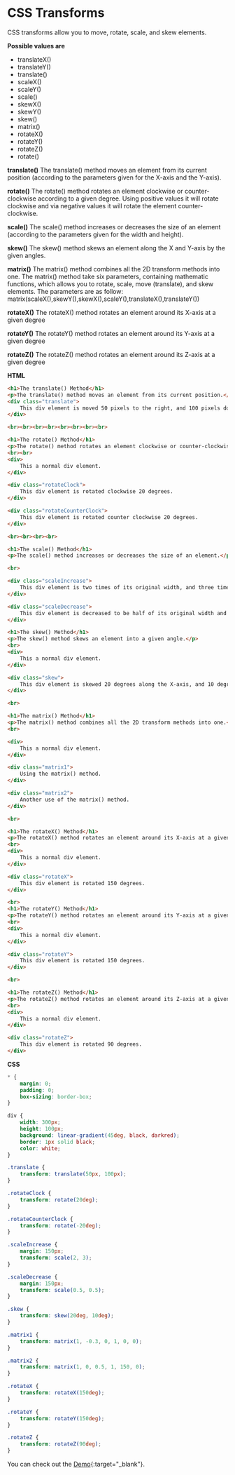 


# CSS Transforms



 CSS transforms allow you to move, rotate, scale, and skew elements.

**Possible values are**
- translateX()
- translateY()
- translate()
- scaleX()
- scaleY()
- scale()
- skewX()
- skewY()
- skew()
- matrix()
- rotateX()
- rotateY()
- rotateZ()
- rotate()

**translate()**
The translate() method moves an element from its current position (according to the parameters given for the X-axis and the Y-axis).

**rotate()**
The rotate() method rotates an element clockwise or counter-clockwise according to a given degree.
Using positive values it will rotate clockwise and via negative values it will rotate the element counter-clockwise.

**scale()**
The scale() method increases or decreases the size of an element (according to the parameters given for the width and height).

**skew()**
The skew() method skews an element along the X and Y-axis by the given angles.

**matrix()**
The matrix() method combines all the 2D transform methods into one.
The matrix() method take six parameters, containing mathematic functions, which allows you to rotate, scale, move (translate), and skew elements.
The parameters are as follow: matrix(scaleX(),skewY(),skewX(),scaleY(),translateX(),translateY())

**rotateX()**
The rotateX() method rotates an element around its X-axis at a given degree

**rotateY()**
The rotateY() method rotates an element around its Y-axis at a given degree

**rotateZ()**
The rotateZ() method rotates an element around its Z-axis at a given degree


**HTML**

```HTML
<h1>The translate() Method</h1>
<p>The translate() method moves an element from its current position.</p>
<div class="translate">
    This div element is moved 50 pixels to the right, and 100 pixels down from its current position.
</div>

<br><br><br><br><br><br><br><br>

<h1>The rotate() Method</h1>
<p>The rotate() method rotates an element clockwise or counter-clockwise.</p>
<br><br>
<div>
    This a normal div element.
</div>

<div class="rotateClock">
    This div element is rotated clockwise 20 degrees.
</div>

<div class="rotateCounterClock">
    This div element is rotated counter clockwise 20 degrees.
</div>

<br><br><br><br>

<h1>The scale() Method</h1>
<p>The scale() method increases or decreases the size of an element.</p>

<br>

<div class="scaleIncrease">
    This div element is two times of its original width, and three times of its original height.
</div>

<div class="scaleDecrease">
    This div element is decreased to be half of its original width and height.
</div>

<h1>The skew() Method</h1>
<p>The skew() method skews an element into a given angle.</p>
<br>
<div>
    This a normal div element.
</div>

<div class="skew">
    This div element is skewed 20 degrees along the X-axis, and 10 degrees along the Y-axis.
</div>

<br>

<h1>The matrix() Method</h1>
<p>The matrix() method combines all the 2D transform methods into one.</p>
<br>

<div>
    This a normal div element.
</div>

<div class="matrix1">
    Using the matrix() method.
</div>

<div class="matrix2">
    Another use of the matrix() method.
</div>

<br>

<h1>The rotateX() Method</h1>
<p>The rotateX() method rotates an element around its X-axis at a given degree.</p>
<br>
<div>
    This a normal div element.
</div>

<div class="rotateX">
    This div element is rotated 150 degrees.
</div>

<br>
<h1>The rotateY() Method</h1>
<p>The rotateY() method rotates an element around its Y-axis at a given degree.</p>
<br>
<div>
    This a normal div element.
</div>

<div class="rotateY">
    This div element is rotated 150 degrees.
</div>

<br>

<h1>The rotateZ() Method</h1>
<p>The rotateZ() method rotates an element around its Z-axis at a given degree.</p>
<br>
<div>
    This a normal div element.
</div>

<div class="rotateZ">
    This div element is rotated 90 degrees.
</div>

```

**CSS**

```CSS
* {
    margin: 0;
    padding: 0;
    box-sizing: border-box;
}

div {
    width: 300px;
    height: 100px;
    background: linear-gradient(45deg, black, darkred);
    border: 1px solid black;
    color: white;
}

.translate {
    transform: translate(50px, 100px);
}

.rotateClock {
    transform: rotate(20deg);
}

.rotateCounterClock {
    transform: rotate(-20deg);
}

.scaleIncrease {
    margin: 150px;
    transform: scale(2, 3);
}

.scaleDecrease {
    margin: 150px;
    transform: scale(0.5, 0.5);
}

.skew {
    transform: skew(20deg, 10deg);
}

.matrix1 {
    transform: matrix(1, -0.3, 0, 1, 0, 0);
}

.matrix2 {
    transform: matrix(1, 0, 0.5, 1, 150, 0);
}

.rotateX {
    transform: rotateX(150deg);
}

.rotateY {
    transform: rotateY(150deg);
}

.rotateZ {
    transform: rotateZ(90deg);
}
```

You can check out the [Demo](https://praveenorugantitech.github.io/praveenorugantitech-css-course/17_Transforms/Demo){:target="_blank"}.



